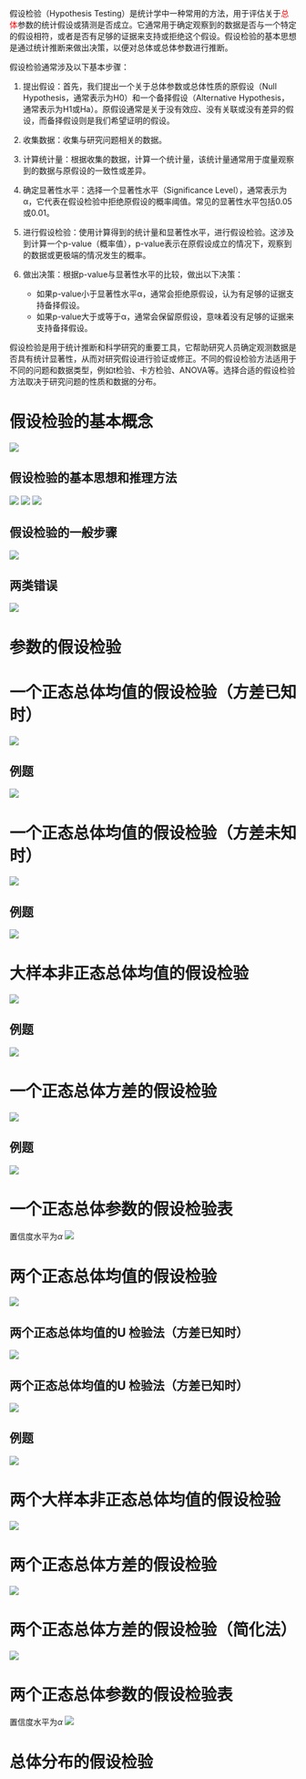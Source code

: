假设检验（Hypothesis Testing）是统计学中一种常用的方法，用于评估关于<font color="red">总体</font>参数的统计假设或猜测是否成立。它通常用于确定观察到的数据是否与一个特定的假设相符，或者是否有足够的证据来支持或拒绝这个假设。假设检验的基本思想是通过统计推断来做出决策，以便对总体或总体参数进行推断。

假设检验通常涉及以下基本步骤：

1. 提出假设：首先，我们提出一个关于总体参数或总体性质的原假设（Null Hypothesis，通常表示为H0）和一个备择假设（Alternative Hypothesis，通常表示为H1或Ha）。原假设通常是关于没有效应、没有关联或没有差异的假设，而备择假设则是我们希望证明的假设。

2. 收集数据：收集与研究问题相关的数据。

3. 计算统计量：根据收集的数据，计算一个统计量，该统计量通常用于度量观察到的数据与原假设的一致性或差异。

4. 确定显著性水平：选择一个显著性水平（Significance Level），通常表示为α，它代表在假设检验中拒绝原假设的概率阈值。常见的显著性水平包括0.05或0.01。

5. 进行假设检验：使用计算得到的统计量和显著性水平，进行假设检验。这涉及到计算一个p-value（概率值），p-value表示在原假设成立的情况下，观察到的数据或更极端的情况发生的概率。

6. 做出决策：根据p-value与显著性水平的比较，做出以下决策：
   - 如果p-value小于显著性水平α，通常会拒绝原假设，认为有足够的证据支持备择假设。
   - 如果p-value大于或等于α，通常会保留原假设，意味着没有足够的证据来支持备择假设。

假设检验是用于统计推断和科学研究的重要工具，它帮助研究人员确定观测数据是否具有统计显著性，从而对研究假设进行验证或修正。不同的假设检验方法适用于不同的问题和数据类型，例如t检验、卡方检验、ANOVA等。选择合适的假设检验方法取决于研究问题的性质和数据的分布。
# 假设检验的基本概念
![](../Pasted%20image%2020231101164957.png) 
## 假设检验的基本思想和推理方法
![](../Pasted%20image%2020231101165506.png) 
![](../Pasted%20image%2020231101165935.png) 
![](../Pasted%20image%2020231101170140.png) 
## 假设检验的一般步骤
![](../Pasted%20image%2020231101170209.png)
## 两类错误
![](../Pasted%20image%2020231101170246.png)
# 参数的假设检验
# 一个正态总体均值的假设检验（方差已知时）
![](../Pasted%20image%2020231101170740.png) 
## 例题
![](../Pasted%20image%2020231101170800.png) 
# 一个正态总体均值的假设检验（方差未知时）

![](../Pasted%20image%2020231101170815.png)
## 例题
![](../Pasted%20image%2020231101170925.png) 
# 大样本非正态总体均值的假设检验
![](../Pasted%20image%2020231101170941.png) 
## 例题
![](../Pasted%20image%2020231101171009.png) 
# 一个正态总体方差的假设检验
![](../Pasted%20image%2020231101171039.png)
## 例题
![](../Pasted%20image%2020231101171105.png)
# 一个正态总体参数的假设检验表
置信度水平为$\alpha$
![](../Pasted%20image%2020231101171130.png)
# 两个正态总体均值的假设检验

![](../Pasted%20image%2020231101171219.png)
## 两个正态总体均值的U 检验法（方差已知时）
![](../Pasted%20image%2020231101171257.png) 
## 两个正态总体均值的U 检验法（方差已知时）
![](../Pasted%20image%2020231101171340.png)
## 例题
![](../Pasted%20image%2020231101171405.png)
# 两个大样本非正态总体均值的假设检验
![](../Pasted%20image%2020231101171426.png)
# 两个正态总体方差的假设检验

![](../Pasted%20image%2020231101171454.png)
# 两个正态总体方差的假设检验（简化法）
![](../Pasted%20image%2020231101171548.png) 

# 两个正态总体参数的假设检验表
置信度水平为$\alpha$
![](../Pasted%20image%2020231101171811.png)

# 总体分布的假设检验
